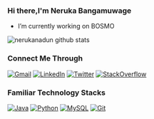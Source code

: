 ### Hi there,I'm Neruka Bangamuwage 


- I’m currently working on BOSMO

![nerukanadun github stats](https://github-readme-stats.vercel.app/api?username=nerukanadun&show_icons=true&theme=radical)

<!--![Top Languages](https://github-readme-stats.vercel.app/api/top-langs/?username=nerukanadun&layout=compact)-->

### Connect Me Through

[![Gmail](https://img.shields.io/badge/-gmail-%23D14836?style=for-the-badge&logo=Gmail&logoColor=white)](mailto:nerukanadun@gmail.com)
[![LinkedIn](https://img.shields.io/badge/linkedin-%230077B5.svg?style=for-the-badge&logo=LinkedIn&logoColor=white)](https://www.linkedin.com/in/neruka-nadun-173889189/)
[![Twitter](https://img.shields.io/badge/twitter-%231DA1F2.svg?style=for-the-badge&logo=Twitter&logoColor=white)](https://twitter.com/Neruka11)
[![StackOverflow](https://img.shields.io/badge/-stackoverflow-%23808080?style=for-the-badge&logo=Stackoverflow&logoColor=white)](https://stackoverflow.com/users/11920405/neruka)

### Familiar Technology Stacks

[![Java](https://img.shields.io/badge/-Java-%23ED8B00?style=flat&logo=java&logoColor=white)](https://www.java.com/en/)
[![Python](https://img.shields.io/badge/-Python-%2314354C?style=flat&logo=python&logoColor=white)](https://www.python.org/)
[![MySQL](https://img.shields.io/badge/-MySQL-%234479A1?style=flat&logo=MySQL&logoColor=white)](https://www.mysql.com/)
[![Git](https://img.shields.io/badge/-Git-%23F05032?style=flat-square&logo=git&logoColor=%23ffffff)](https://git-scm.com/)
